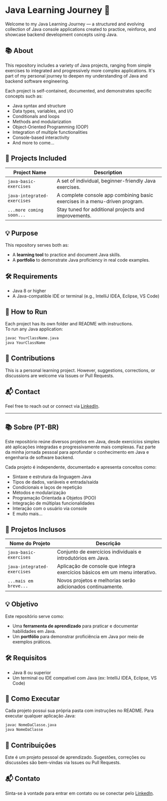 # Java Learning Journey 🚀

Welcome to my Java Learning Journey — a structured and evolving collection of Java console applications created to
practice, reinforce, and showcase backend development concepts using Java.

## 📚 About

This repository includes a variety of Java projects, ranging from simple exercises to integrated and progressively more
complex applications. It's part of my personal journey to deepen my understanding of Java and backend software
engineering.

Each project is self-contained, documented, and demonstrates specific concepts such as:

- Java syntax and structure
- Data types, variables, and I/O
- Conditionals and loops
- Methods and modularization
- Object-Oriented Programming (OOP)
- Integration of multiple functionalities
- Console-based interactivity
- And more to come...

## 📁 Projects Included

| Project Name                | Description                                                                |
|-----------------------------|----------------------------------------------------------------------------|
| `java-basic-exercises`      | A set of individual, beginner-friendly Java exercises.                     |
| `java-integrated-exercises` | A complete console app combining basic exercises in a menu-driven program. |
| `...more coming soon...`    | Stay tuned for additional projects and improvements.                       |

## 💡 Purpose

This repository serves both as:

- A **learning tool** to practice and document Java skills.
- A **portfolio** to demonstrate Java proficiency in real code examples.

## 🛠️ Requirements

- Java 8 or higher
- A Java-compatible IDE or terminal (e.g., IntelliJ IDEA, Eclipse, VS Code)

## 🚀 How to Run

Each project has its own folder and README with instructions.  
To run any Java application:

```bash
javac YourClassName.java
java YourClassName
```

## 🤝 Contributions

This is a personal learning project. However, suggestions, corrections, or discussions are welcome via Issues or Pull
Requests.

## 📬 Contact

Feel free to reach out or connect via [LinkedIn](https://www.linkedin.com/in/juliane-maran/).

---

## 📚 Sobre (PT-BR)

Este repositório reúne diversos projetos em Java, desde exercícios simples até aplicações integradas e progressivamente
mais complexas. Faz parte da minha jornada pessoal para aprofundar o conhecimento em Java e engenharia de software
backend.

Cada projeto é independente, documentado e apresenta conceitos como:

* Sintaxe e estrutura da linguagem Java
* Tipos de dados, variáveis e entrada/saída
* Condicionais e laços de repetição
* Métodos e modularização
* Programação Orientada a Objetos (POO)
* Integração de múltiplas funcionalidades
* Interação com o usuário via console
* E muito mais...

## 📁 Projetos Inclusos

| Nome do Projeto             | Descrição                                                                  |
|-----------------------------|----------------------------------------------------------------------------|
| `java-basic-exercises`      | Conjunto de exercícios individuais e introdutórios em Java.                |
| `java-integrated-exercises` | Aplicação de console que integra exercícios básicos em um menu interativo. |
| `...mais em breve...`       | Novos projetos e melhorias serão adicionados continuamente.                |

## 💡 Objetivo

Este repositório serve como:

* Uma **ferramenta de aprendizado** para praticar e documentar habilidades em Java.
* Um **portfólio** para demonstrar proficiência em Java por meio de exemplos práticos.

## 🛠️ Requisitos

* Java 8 ou superior
* Um terminal ou IDE compatível com Java (ex: IntelliJ IDEA, Eclipse, VS Code)

## 🚀 Como Executar

Cada projeto possui sua própria pasta com instruções no README.
Para executar qualquer aplicação Java:

```bash
javac NomeDaClasse.java
java NomeDaClasse
```

## 🤝 Contribuições

Este é um projeto pessoal de aprendizado. Sugestões, correções ou discussões são bem-vindas via Issues ou Pull Requests.

## 📬 Contato

Sinta-se à vontade para entrar em contato ou se conectar pelo [LinkedIn](https://www.linkedin.com/in/juliane-maran/).
